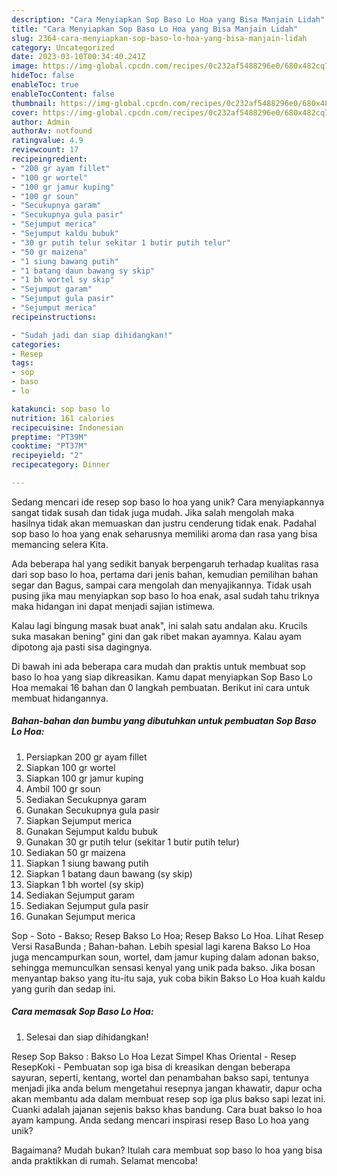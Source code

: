 ```yaml
---
description: "Cara Menyiapkan Sop Baso Lo Hoa yang Bisa Manjain Lidah"
title: "Cara Menyiapkan Sop Baso Lo Hoa yang Bisa Manjain Lidah"
slug: 2364-cara-menyiapkan-sop-baso-lo-hoa-yang-bisa-manjain-lidah
category: Uncategorized
date: 2023-03-10T00:34:40.241Z
image: https://img-global.cpcdn.com/recipes/0c232af5488296e0/680x482cq70/sop-baso-lo-hoa-foto-resep-utama.jpg
hideToc: false
enableToc: true
enableTocContent: false
thumbnail: https://img-global.cpcdn.com/recipes/0c232af5488296e0/680x482cq70/sop-baso-lo-hoa-foto-resep-utama.jpg
cover: https://img-global.cpcdn.com/recipes/0c232af5488296e0/680x482cq70/sop-baso-lo-hoa-foto-resep-utama.jpg
author: Admin
authorAv: notfound
ratingvalue: 4.9
reviewcount: 17
recipeingredient:
- "200 gr ayam fillet"
- "100 gr wortel"
- "100 gr jamur kuping"
- "100 gr soun"
- "Secukupnya garam"
- "Secukupnya gula pasir"
- "Sejumput merica"
- "Sejumput kaldu bubuk"
- "30 gr putih telur sekitar 1 butir putih telur"
- "50 gr maizena"
- "1 siung bawang putih"
- "1 batang daun bawang sy skip"
- "1 bh wortel sy skip"
- "Sejumput garam"
- "Sejumput gula pasir"
- "Sejumput merica"
recipeinstructions:

- "Sudah jadi dan siap dihidangkan!"
categories:
- Resep
tags:
- sop
- baso
- lo

katakunci: sop baso lo 
nutrition: 161 calories
recipecuisine: Indonesian
preptime: "PT39M"
cooktime: "PT37M"
recipeyield: "2"
recipecategory: Dinner

---
```





Sedang mencari ide resep sop baso lo hoa yang unik? Cara menyiapkannya sangat tidak susah dan tidak juga mudah. Jika salah mengolah maka hasilnya tidak akan memuaskan dan justru cenderung tidak enak. Padahal sop baso lo hoa yang enak seharusnya memiliki aroma dan rasa yang bisa memancing selera Kita.





Ada beberapa hal yang sedikit banyak berpengaruh terhadap kualitas rasa dari sop baso lo hoa, pertama dari jenis bahan, kemudian pemilihan bahan segar dan Bagus, sampai cara mengolah dan menyajikannya. Tidak usah pusing jika mau menyiapkan sop baso lo hoa enak,      asal sudah tahu triknya maka hidangan ini dapat menjadi sajian istimewa.














Kalau lagi bingung masak buat anak&#34;, ini salah satu andalan aku. Krucils suka masakan bening&#34; gini dan gak ribet makan ayamnya. Kalau ayam dipotong aja pasti sisa dagingnya.






Di bawah ini ada beberapa cara mudah dan praktis untuk membuat sop baso lo hoa yang siap dikreasikan. Kamu dapat menyiapkan Sop Baso Lo Hoa memakai 16 bahan dan 0 langkah pembuatan. Berikut ini cara untuk membuat hidangannya.

<!--inarticleads1-->

##### Bahan-bahan dan bumbu yang dibutuhkan untuk pembuatan Sop Baso Lo Hoa:

1. Persiapkan 200 gr ayam fillet
1. Siapkan 100 gr wortel
1. Siapkan 100 gr jamur kuping
1. Ambil 100 gr soun
1. Sediakan Secukupnya garam
1. Gunakan Secukupnya gula pasir
1. Siapkan Sejumput merica
1. Gunakan Sejumput kaldu bubuk
1. Gunakan 30 gr putih telur (sekitar 1 butir putih telur)
1. Sediakan 50 gr maizena
1. Siapkan 1 siung bawang putih
1. Siapkan 1 batang daun bawang (sy skip)
1. Siapkan 1 bh wortel (sy skip)
1. Sediakan Sejumput garam
1. Sediakan Sejumput gula pasir
1. Gunakan Sejumput merica


Sop - Soto - Bakso; Resep Bakso Lo Hoa; Resep Bakso Lo Hoa. Lihat Resep Versi RasaBunda ; Bahan-bahan. Lebih spesial lagi karena Bakso Lo Hoa juga mencampurkan soun, wortel, dam jamur kuping dalam adonan bakso, sehingga memunculkan sensasi kenyal yang unik pada bakso. Jika bosan menyantap bakso yang itu-itu saja, yuk coba bikin Bakso Lo Hoa kuah kaldu yang gurih dan sedap ini. 

<!--inarticleads2-->

##### Cara memasak Sop Baso Lo Hoa:


1. Selesai dan siap dihidangkan!

Resep Sop Bakso : Bakso Lo Hoa Lezat Simpel Khas Oriental - Resep ResepKoki - Pembuatan sop iga bisa di kreasikan dengan beberapa sayuran, seperti, kentang, wortel dan penambahan bakso sapi, tentunya menjadi jika anda belum mengetahui resepnya jangan khawatir, dapur ocha akan membantu ada dalam membuat resep sop iga plus bakso sapi lezat ini. Cuanki adalah jajanan sejenis bakso khas bandung. Cara buat bakso lo hoa ayam kampung. Anda sedang mencari inspirasi resep Baso Lo hoa yang unik? 

Bagaimana? Mudah bukan? Itulah cara membuat sop baso lo hoa yang bisa anda praktikkan di rumah. Selamat mencoba!
